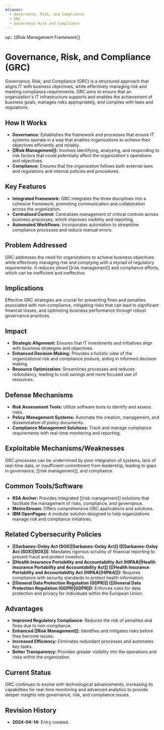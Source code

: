 ```yaml
---
aliases:
  - Governance, Risk, and Compliance
  - GRC
  - Governance Risk and Compliance
---
```

up:: [[Risk Management Framework]]
# Governance, Risk, and Compliance (GRC)

Governance, Risk, and Compliance (GRC) is a structured approach that aligns IT with business objectives, while effectively managing risk and meeting compliance requirements. GRC aims to ensure that an organization's IT infrastructure supports and enables the achievement of business goals, manages risks appropriately, and complies with laws and regulations.

## How It Works

- **Governance:** Establishes the framework and processes that ensure IT systems operate in a way that enables organizations to achieve their objectives efficiently and reliably.
- **[[Risk Management]]:** Involves identifying, analyzing, and responding to risk factors that could potentially affect the organization's operations and objectives.
- **Compliance:** Ensures that the organization follows both external laws and regulations and internal policies and procedures.

## Key Features

- **Integrated Framework:** GRC integrates the three disciplines into a cohesive framework, promoting communication and collaboration across the organization.
- **Centralized Control:** Centralizes management of critical controls across business processes, which improves visibility and reporting.
- **Automated Workflows:** Incorporates automation to streamline compliance processes and reduce manual errors.

## Problem Addressed

GRC addresses the need for organizations to achieve business objectives while effectively managing risk and complying with a myriad of regulatory requirements. It reduces siloed [[risk management]] and compliance efforts, which can be inefficient and ineffective.

## Implications

Effective GRC strategies are crucial for preventing fines and penalties associated with non-compliance, mitigating risks that can lead to significant financial losses, and optimizing business performance through robust governance practices.

## Impact

- **Strategic Alignment:** Ensures that IT investments and initiatives align with business strategies and objectives.
- **Enhanced Decision Making:** Provides a holistic view of the organizational risk and compliance posture, aiding in informed decision making.
- **Resource Optimization:** Streamlines processes and reduces redundancy, leading to cost savings and more focused use of resources.

## Defense Mechanisms

- **Risk Assessment Tools:** Utilize software tools to identify and assess risks.
- **Policy Management Systems:** Automate the creation, management, and dissemination of policy documents.
- **Compliance Management Solutions:** Track and manage compliance requirements with real-time monitoring and reporting.

## Exploitable Mechanisms/Weaknesses

GRC processes can be undermined by poor integration of systems, lack of real-time data, or insufficient commitment from leadership, leading to gaps in governance, [[risk management]], and compliance.

## Common Tools/Software

- **RSA Archer:** Provides integrated [[risk management]] solutions that facilitate the management of risks, compliance, and governance.
- **MetricStream:** Offers comprehensive GRC applications and solutions.
- **IBM OpenPages:** A modular solution designed to help organizations manage risk and compliance initiatives.

## Related Cybersecurity Policies

- **[[Sarbanes-Oxley Act (SOX)|Sarbanes-Oxley Act]] ([[Sarbanes-Oxley Act (SOX)|SOX]]):** Mandates rigorous scrutiny of financial reporting to prevent fraud and protect investors.
- **[[Health Insurance Portability and Accountability Act (HIPAA)|Health Insurance Portability and Accountability Act]] ([[Health Insurance Portability and Accountability Act (HIPAA)|HIPAA]]):** Requires compliance with security standards to protect health information.
- **[[General Data Protection Regulation (GDPR)]] ([[General Data Protection Regulation (GDPR)|GDPR]]):** Enforces rules for data protection and privacy for individuals within the European Union.

## Advantages

- **Improved Regulatory Compliance:** Reduces the risk of penalties and fines due to non-compliance.
- **Enhanced [[Risk Management]]:** Identifies and mitigates risks before they become issues.
- **Increased Efficiency:** Eliminates redundant processes and automates key tasks.
- **Better Transparency:** Provides greater visibility into the operations and risks within the organization.

## Current Status

GRC continues to evolve with technological advancements, increasing its capabilities for real-time monitoring and advanced analytics to provide deeper insights into governance, risk, and compliance issues.

## Revision History

- **2024-04-14:** Entry created.